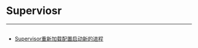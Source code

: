 # Superviosr
***

##
- [Supervisor重新加载配置启动新的进程](https://blog.csdn.net/shudaqi2010/article/details/51153961)